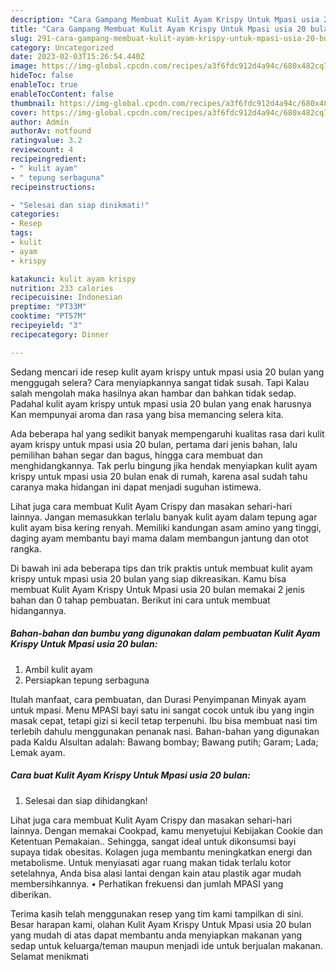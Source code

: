 ```yaml
---
description: "Cara Gampang Membuat Kulit Ayam Krispy Untuk Mpasi usia 20 bulanAnti Ribet, Menggugah Selera"
title: "Cara Gampang Membuat Kulit Ayam Krispy Untuk Mpasi usia 20 bulanAnti Ribet, Menggugah Selera"
slug: 291-cara-gampang-membuat-kulit-ayam-krispy-untuk-mpasi-usia-20-bulananti-ribet-menggugah-selera
category: Uncategorized
date: 2023-02-03T15:26:54.440Z
image: https://img-global.cpcdn.com/recipes/a3f6fdc912d4a94c/680x482cq70/kulit-ayam-krispy-untuk-mpasi-usia-20-bulan-foto-resep-utama.jpg
hideToc: false
enableToc: true
enableTocContent: false
thumbnail: https://img-global.cpcdn.com/recipes/a3f6fdc912d4a94c/680x482cq70/kulit-ayam-krispy-untuk-mpasi-usia-20-bulan-foto-resep-utama.jpg
cover: https://img-global.cpcdn.com/recipes/a3f6fdc912d4a94c/680x482cq70/kulit-ayam-krispy-untuk-mpasi-usia-20-bulan-foto-resep-utama.jpg
author: Admin
authorAv: notfound
ratingvalue: 3.2
reviewcount: 4
recipeingredient:
- " kulit ayam"
- " tepung serbaguna"
recipeinstructions:

- "Selesai dan siap dinikmati!"
categories:
- Resep
tags:
- kulit
- ayam
- krispy

katakunci: kulit ayam krispy 
nutrition: 233 calories
recipecuisine: Indonesian
preptime: "PT33M"
cooktime: "PT57M"
recipeyield: "3"
recipecategory: Dinner

---
```



Sedang mencari ide resep kulit ayam krispy untuk mpasi usia 20 bulan yang menggugah selera? Cara menyiapkannya sangat tidak susah. Tapi Kalau salah mengolah maka hasilnya akan hambar dan bahkan tidak sedap. Padahal kulit ayam krispy untuk mpasi usia 20 bulan yang enak harusnya Kan mempunyai aroma dan rasa yang bisa memancing selera kita.


Ada beberapa hal yang sedikit banyak mempengaruhi kualitas rasa dari kulit ayam krispy untuk mpasi usia 20 bulan, pertama dari jenis bahan, lalu pemilihan bahan segar dan bagus, hingga cara membuat dan menghidangkannya. Tak perlu bingung jika hendak menyiapkan kulit ayam krispy untuk mpasi usia 20 bulan enak di rumah, karena asal sudah tahu caranya maka hidangan ini dapat menjadi suguhan istimewa.

Lihat juga cara membuat Kulit Ayam Crispy dan masakan sehari-hari lainnya. Jangan memasukkan terlalu banyak kulit ayam dalam tepung agar kulit ayam bisa kering renyah. Memiliki kandungan asam amino yang tinggi, daging ayam membantu bayi mama dalam membangun jantung dan otot rangka.


Di bawah ini ada beberapa tips dan trik praktis untuk membuat kulit ayam krispy untuk mpasi usia 20 bulan yang siap dikreasikan. Kamu bisa membuat Kulit Ayam Krispy Untuk Mpasi usia 20 bulan memakai 2 jenis bahan dan 0 tahap pembuatan. Berikut ini cara untuk membuat hidangannya.

<!--inarticleads1-->

##### Bahan-bahan dan bumbu yang digunakan dalam pembuatan Kulit Ayam Krispy Untuk Mpasi usia 20 bulan:

1. Ambil  kulit ayam
1. Persiapkan  tepung serbaguna


Itulah manfaat, cara pembuatan, dan Durasi Penyimpanan Minyak ayam untuk mpasi. Menu MPASI bayi satu ini sangat cocok untuk ibu yang ingin masak cepat, tetapi gizi si kecil tetap terpenuhi. Ibu bisa membuat nasi tim terlebih dahulu menggunakan penanak nasi. Bahan-bahan yang digunakan pada Kaldu Alsultan adalah: Bawang bombay; Bawang putih; Garam; Lada; Lemak ayam. 

<!--inarticleads2-->

##### Cara buat Kulit Ayam Krispy Untuk Mpasi usia 20 bulan:


1. Selesai dan siap dihidangkan!

Lihat juga cara membuat Kulit Ayam Crispy dan masakan sehari-hari lainnya. Dengan memakai Cookpad, kamu menyetujui Kebijakan Cookie dan Ketentuan Pemakaian.. Sehingga, sangat ideal untuk dikonsumsi bayi supaya tidak obesitas. Kolagen juga membantu meningkatkan energi dan metabolisme. Untuk menyiasati agar ruang makan tidak terlalu kotor setelahnya, Anda bisa alasi lantai dengan kain atau plastik agar mudah membersihkannya. • Perhatikan frekuensi dan jumlah MPASI yang diberikan. 

Terima kasih telah menggunakan resep yang tim kami tampilkan di sini. Besar harapan kami, olahan Kulit Ayam Krispy Untuk Mpasi usia 20 bulan yang mudah di atas dapat membantu anda menyiapkan makanan yang sedap untuk keluarga/teman maupun menjadi ide untuk berjualan makanan. Selamat menikmati
